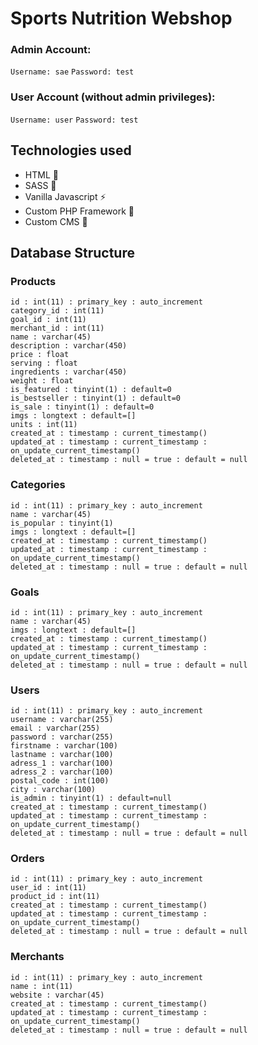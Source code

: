 # Sports Nutrition Webshop

### Admin Account:
`
Username: sae
`
`
Password: test
`

### User Account (without admin privileges):
`
Username: user
`
`
Password: test
`

## Technologies used
- HTML :rose:
- SASS :hamster:
- Vanilla Javascript :zap:
- Custom PHP Framework :diamond_shape_with_a_dot_inside:
- Custom CMS :crown:

## Database Structure
### Products
```
id : int(11) : primary_key : auto_increment
category_id : int(11)
goal_id : int(11)
merchant_id : int(11)
name : varchar(45)
description : varchar(450)
price : float
serving : float
ingredients : varchar(450)
weight : float
is_featured : tinyint(1) : default=0
is_bestseller : tinyint(1) : default=0
is_sale : tinyint(1) : default=0
imgs : longtext : default=[]
units : int(11)
created_at : timestamp : current_timestamp()
updated_at : timestamp : current_timestamp : on_update_current_timestamp()
deleted_at : timestamp : null = true : default = null
```

### Categories
```
id : int(11) : primary_key : auto_increment
name : varchar(45)
is_popular : tinyint(1)
imgs : longtext : default=[]
created_at : timestamp : current_timestamp()
updated_at : timestamp : current_timestamp : on_update_current_timestamp()
deleted_at : timestamp : null = true : default = null
```

### Goals
```
id : int(11) : primary_key : auto_increment
name : varchar(45)
imgs : longtext : default=[]
created_at : timestamp : current_timestamp()
updated_at : timestamp : current_timestamp : on_update_current_timestamp()
deleted_at : timestamp : null = true : default = null
```

### Users
```
id : int(11) : primary_key : auto_increment
username : varchar(255)
email : varchar(255)
password : varchar(255)
firstname : varchar(100)
lastname : varchar(100)
adress_1 : varchar(100)
adress_2 : varchar(100)
postal_code : int(100)
city : varchar(100)
is_admin : tinyint(1) : default=null
created_at : timestamp : current_timestamp()
updated_at : timestamp : current_timestamp : on_update_current_timestamp()
deleted_at : timestamp : null = true : default = null
```

### Orders
```
id : int(11) : primary_key : auto_increment
user_id : int(11)
product_id : int(11)
created_at : timestamp : current_timestamp()
updated_at : timestamp : current_timestamp : on_update_current_timestamp()
deleted_at : timestamp : null = true : default = null
```

### Merchants
```
id : int(11) : primary_key : auto_increment
name : int(11)
website : varchar(45)
created_at : timestamp : current_timestamp()
updated_at : timestamp : current_timestamp : on_update_current_timestamp()
deleted_at : timestamp : null = true : default = null

